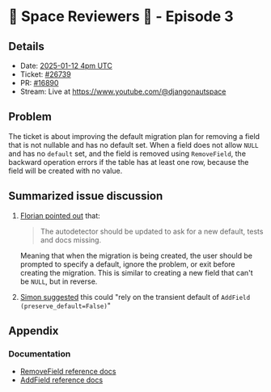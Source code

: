 # 🚀 Space Reviewers 👾 - Episode 3

## Details

- Date: [2025-01-12 4pm UTC](https://time.is/compare/1600_12_January_2025_UTC)
- Ticket: [#26739](https://code.djangoproject.com/ticket/26739)
- PR: [#16890](https://github.com/django/django/pull/16890)
- Stream: Live at https://www.youtube.com/@djangonautspace

## Problem

The ticket is about improving the default migration plan for removing
a field that is not nullable and has no default set. When a field does
not allow `NULL` and has no `default` set, and the field is removed
using `RemoveField`, the backward operation errors if the table
has at least one row, because the field will be created with no value.

## Summarized issue discussion

1. [Florian pointed out](https://code.djangoproject.com/ticket/26739#comment:1) that:
   > The autodetector should be updated to ask for a new default, tests and docs missing.

   Meaning that when the migration is being created, the user should be prompted to
   specify a default, ignore the problem, or exit before creating the migration. This
   is similar to creating a new field that can't be `NULL`, but in reverse.
3. [Simon suggested](https://code.djangoproject.com/ticket/26739#comment:2) this could
   "rely on the transient default of `AddField (preserve_default=False)`"

## Appendix

### Documentation

- [RemoveField reference docs](https://docs.djangoproject.com/en/5.1/ref/migration-operations/#removefield)
- [AddField reference docs](https://docs.djangoproject.com/en/5.1/ref/migration-operations/#addfield)
